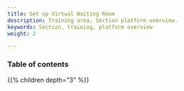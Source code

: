 ```yaml
---
title: Set up Virtual Waiting Room
description: Training area, Section platform overview.
keywords: Section, training, platform overview
weight: 2

---
```


### Table of contents

{{% children depth="3" %}}